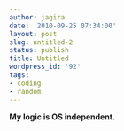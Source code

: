 ```yaml
---
author: jagira
date: '2010-09-25 07:34:00'
layout: post
slug: untitled-2
status: publish
title: Untitled
wordpress_id: '92'
tags:
- coding
- random
---
```


**My logic is OS independent.**



